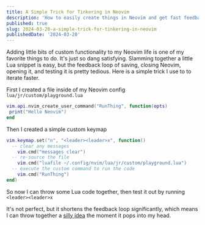 ```yaml
---
title: A Simple Trick for Tinkering in Neovim
description: 'How to easily create things in Neovim and get fast feedback'
published: true
slug: 2024-03-20-a-simple-trick-for-tinkering-in-neovim
publishedDate: '2024-03-20'
---
```


Adding little bits of custom functionality to my Neovim life is one of my favorite things to do. It's just so dang satisfying. Slamming together a little Lua snippet is easy, but the feedback loop of saving, closing Neovim, opening it, and testing it is pretty tedious. Here is a simple trick I use to to iterate faster.

First I created a file inside of my Neovim config `lua/jr/custom/playground.lua`

```lua
vim.api.nvim_create_user_command("RunThing", function(opts)
 print("Hello Neovim")
end
```

Then I created a simple custom keymap

```lua
vim.keymap.set("n", "<leader><leader>x", function()
  -- clear any messages
	vim.cmd("messages clear")
  -- re-source the file
	vim.cmd("luafile ~/.config/nvim/lua/jr/custom/playground.lua")
  -- execute the custom command to run the code
	vim.cmd("RunThing")
end)

```

So now I can throw some Lua code together, then test it out by running `<leader><leader>x`

It's not perfect, but it shortens the feedback loop significantly, which means I can throw together a [silly idea](https://www.justinrassier.com/blog/posts/2024-03-10-scratch-your-own-itch) the moment it pops into my head.
